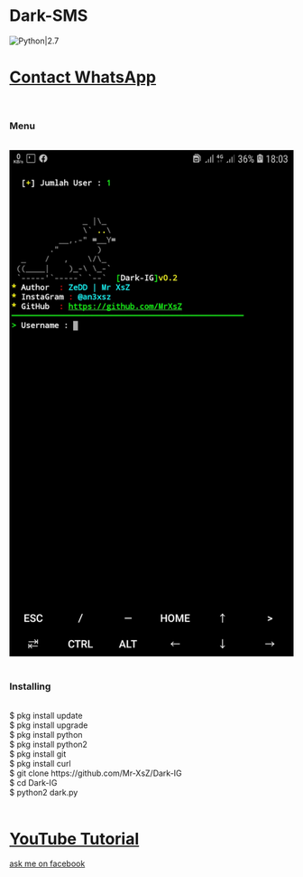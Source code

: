 # Dark-SMS
![Python|2.7](https://img.shields.io/badge/Python-2.7-blue.svg)
<br><h1><a href="https://wa.me/6282211661007?text=Saya%20Mao%20Beli%20Linse%20Dark%20Fb%20Harga%2010k">Contact WhatsApp </a></h1><br><h3> Menu </h3><br>
<img src="https://github.com/Mr-XsZ/Dark-IG/blob/master/Screenshot_20200427-180331_Termux.jpg"/>
<br><br>
<h3>Installing</h3><br>
$ pkg install update<br>
$ pkg install upgrade<br>
$ pkg install python<br>
$ pkg install python2<br>
$ pkg install git<br>
$ pkg install curl<br>
$ git clone https://github.com/Mr-XsZ/Dark-IG<br>
$ cd Dark-IG<br>
$ python2 dark.py<br><br>
<h1><a href ="https://www.youtube.com/channel/UCLU9H65QrIC6u2UetU6476w">YouTube Tutorial</a></h1>
<a href ="https://mbasic.facebook.com/2angga315">ask me on facebook</a>
 

